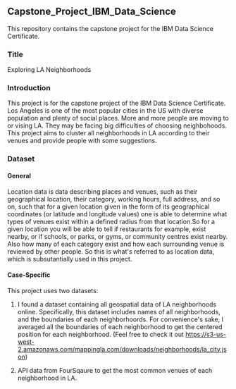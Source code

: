 ## Capstone_Project_IBM_Data_Science
This repository contains the capstone project for the IBM Data Science Certificate. 

### Title
Exploring LA Neighborhoods

### Introduction
This project is for the capstone project of the IBM Data Science Certificate.
Los Angeles is one of the most popular cities in the US with diverse population and plenty of social places. More and more people are moving to or vising LA. They may be facing big difficulties of choosing neighbohoods. This project aims to cluster all neighborhoods in LA according to their venues and provide people with some suggestions.

### Dataset

#### General
Location data is data describing places and venues, such as their geographical location, their category, working hours, full address, and so on, such that for a given location given in the form of its geographical coordinates (or latitude and longitude values) one is able to determine what types of venues exist within a defined radius from that location.So for a given location you will be able to tell if restaurants for example, exist nearby, or if schools, or parks, or gyms, or community centres exist nearby. Also how many of each category exist and how each surrounding venue is reviewed by other people. So this is what's referred to as location data, which is subsutantially used in this project.

#### Case-Specific
This project uses two datasets:
1. I found a dataset containing all geospatial data of LA neighborhoods online. Specifically, this dataset includes names of all neighborhoods, and the boundaries of each neighborhoords. For convenience's sake, I averaged all the boundaries of each neighborhood to get the centered position for each neighborhood. (Feel free to check it out https://s3-us-west-2.amazonaws.com/mappingla.com/downloads/neighborhoods/la_city.json)

2. API data from FourSqaure to get the most common venues of each neighborhood in LA. 
